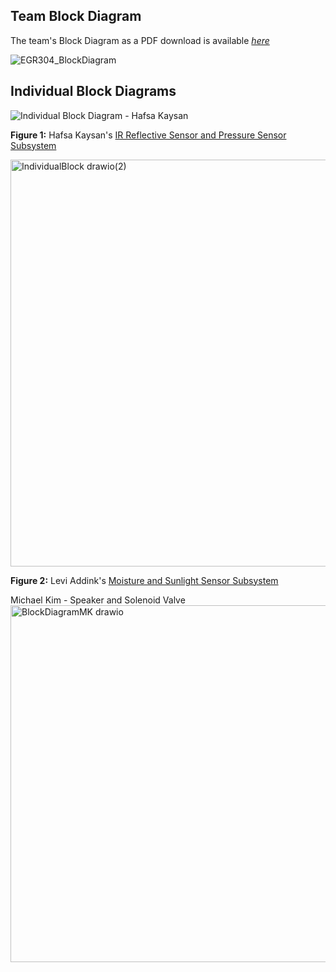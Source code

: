 ## Team Block Diagram

The team's Block Diagram as a PDF download is available [*here*](EGR304_BlockDiagram.drawio.pdf)

![EGR304_BlockDiagram](https://github.com/user-attachments/assets/670a326f-5530-4035-aef1-9d47d9abfe00)

## Individual Block Diagrams
   
![Individual Block Diagram - Hafsa Kaysan](https://github.com/user-attachments/assets/68446eef-9c85-439c-91f2-38c06625a7d2)

**Figure 1:** Hafsa Kaysan's [IR Reflective Sensor and Pressure Sensor Subsystem](https://hfsksn.github.io/01-Block-Diagram/Block-Diagram/)


<img width="701" height="651" alt="IndividualBlock drawio(2)" src="https://github.com/user-attachments/assets/b9a94b49-cf8b-4e9f-b243-70ce703b8647" />

**Figure 2:** Levi Addink's [Moisture and Sunlight Sensor Subsystem](https://blobiathan.github.io/01-Block-Diagram/Block-Diagram/)



Michael Kim - Speaker and Solenoid Valve 
<img width="816" height="571" alt="BlockDiagramMK drawio" src="https://github.com/user-attachments/assets/c274bcd8-be13-4b36-a9e1-b74b147fc320" />



